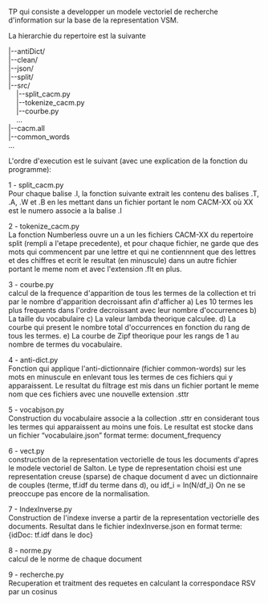 TP qui consiste a developper un modele vectoriel de recherche d'information sur la base de la representation VSM.  

La hierarchie du repertoire est la suivante  

|--antiDict/  
|--clean/  
|--json/  
|--split/  
|--src/  
&nbsp; &nbsp; |--split_cacm.py  
&nbsp; &nbsp; |--tokenize_cacm.py  
&nbsp; &nbsp; |--courbe.py  
&nbsp; &nbsp; ...  
|--cacm.all  
|--common_words  
...  

L'ordre d'execution est le suivant (avec une explication de la fonction du programme):  

1 - split_cacm.py  
  Pour chaque balise .I, la fonction suivante extrait les contenu des balises .T, .A, .W et .B 
  en les mettant dans un fichier portant le nom CACM-XX où XX est le numero associe a la balise .I 

2 - tokenize_cacm.py  
  La fonction Numberless ouvre un a un les fichiers CACM-XX du repertoire split (rempli a l'etape precedente), 
  et pour chaque fichier, ne garde que des mots qui commencent par une lettre et qui 
  ne contiennnent que des lettres et des chiffres et ecrit le resultat (en minuscule) 
  dans un autre fichier portant le meme nom et avec l'extension .flt en plus.  

3 - courbe.py  
  calcul de la frequence d'apparition de tous les termes de la collection et
  tri par le nombre d'apparition decroissant afin d'afficher
     a) Les 10 termes les plus frequents dans l'ordre decroissant avec leur nombre d'occurrences
     b) La taille du vocabulaire
     c) La valeur lambda theorique calculee.
     d) La courbe qui present le nombre total d'occurrences en fonction du rang de tous les termes.
     e) La courbe de Zipf theorique pour les rangs de 1 au nombre de termes du vocabulaire.

4 - anti-dict.py  
  Fonction qui applique l'anti-dictionnaire (fichier common-words)
  sur les mots en minuscule en enlevant tous les termes de ces fichiers qui y apparaissent. 
  Le resultat du filtrage est mis dans un fichier portant le meme nom que ces fichiers avec 
  une nouvelle extension .sttr 

5 - vocabjson.py  
  Construction du vocabulaire associe a la collection .sttr en considerant tous les termes
  qui apparaissent au moins une fois. Le resultat est stocke dans un fichier “vocabulaire.json”
  format terme: document_frequency

6 - vect.py  
  construction de la representation vectorielle de tous les documents d'apres le modele vectoriel de Salton.
  Le type de representation choisi est une representation creuse (sparse) de chaque document d 
  avec un dictionnaire de couples (terme, tf.idf du terme dans d), ou idf_i = ln(N/df_i) 
  On ne se preoccupe pas encore de la normalisation.

7 - IndexInverse.py  
  Construction de l'indexe inverse a partir de la representation vectorielle des documents.
  Resultat dans le fichier indexInverse.json en format terme: {idDoc: tf.idf dans le doc}

8 - norme.py  
  calcul de le norme de chaque document

9 - recherche.py  
  Recuperation et traitment des requetes en calculant la correspondace RSV par un cosinus